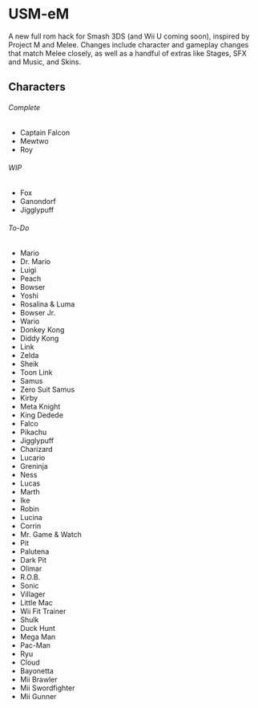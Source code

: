 # USM-eM
A new full rom hack for Smash 3DS (and Wii U coming soon), inspired by Project M and Melee.  Changes include character and gameplay changes that match Melee closely, as well as a handful of extras like Stages, SFX and Music, and Skins.
## Characters
###### Complete
- Captain Falcon
- Mewtwo
- Roy

###### WIP
- Fox
- Ganondorf
- Jigglypuff

###### To-Do
- Mario
- Dr. Mario
- Luigi
- Peach
- Bowser
- Yoshi
- Rosalina & Luma
- Bowser Jr.
- Wario
- Donkey Kong
- Diddy Kong
- Link
- Zelda
- Sheik
- Toon Link
- Samus
- Zero Suit Samus
- Kirby
- Meta Knight
- King Dedede
- Falco
- Pikachu
- Jigglypuff
- Charizard
- Lucario
- Greninja
- Ness
- Lucas
- Marth
- Ike
- Robin
- Lucina
- Corrin
- Mr. Game & Watch
- Pit
- Palutena
- Dark Pit
- Olimar
- R.O.B.
- Sonic
- Villager
- Little Mac
- Wii Fit Trainer
- Shulk
- Duck Hunt
- Mega Man
- Pac-Man
- Ryu
- Cloud
- Bayonetta
- Mii Brawler
- Mii Swordfighter
- Mii Gunner
